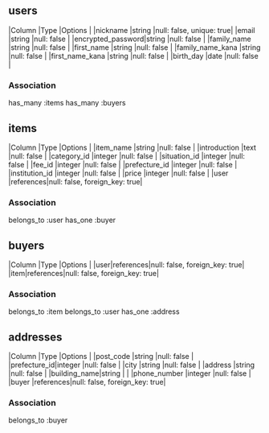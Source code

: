 

## users
|Column            |Type   |Options                  |
|nickname          |string |null: false, unique: true|
|email             |string |null: false              |
|encrypted_password|string |null: false              |
|family_name       |string |null: false              |
|first_name        |string |null: false              |
|family_name_kana  |string |null: false              |
|first_name_kana   |string |null: false              |
|birth_day         |date   |null: false              |

### Association
has_many :items
has_many :buyers



## items
|Column         |Type      |Options                       |
|item_name      |string    |null: false                   |
|introduction   |text      |null: false                   |
|category_id    |integer   |null: false                   |
|situation_id   |integer   |null: false                   |
|fee_id         |integer   |null: false                   |
|prefecture_id  |integer   |null: false                   |
|institution_id |integer   |null: false                   |
|price          |integer   |null: false                   |
|user           |references|null: false, foreign_key: true|

### Association
belongs_to :user
has_one :buyer



## buyers
|Column |Type   |Options                       |
|user|references|null: false, foreign_key: true|
|item|references|null: false, foreign_key: true|

### Association
belongs_to :item
belongs_to :user
has_one :address



## addresses
|Column       |Type      |Options                       |
|post_code    |string    |null: false                   |
|prefecture_id|integer   |null: false                   |
|city         |string    |null: false                   |
|address      |string    |null: false                   |
|building_name|string    |                              |
|phone_number |integer   |null: false                   |
|buyer        |references|null: false, foreign_key: true|

### Association
belongs_to :buyer


